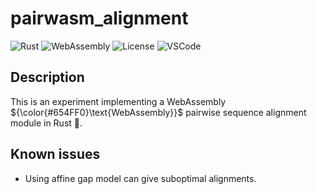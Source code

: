 # pairwasm_alignment

![Rust](https://img.shields.io/badge/-Rust-B7410E?logo=rust&logoColor=28282B&labelColor=white)
![WebAssembly](https://img.shields.io/badge/-WebAssembly-654FF0?logo=webassembly&logoColor=654FF0&labelColor=white)
![License](https://img.shields.io/badge/license-MIT-blue)
![VSCode](https://img.shields.io/badge/-VSCode-007acc?logo=visualstudiocode&logoColor=007acc&labelColor=white)

## Description

This is an experiment implementing a WebAssembly ${\color{#654FF0}\text{WebAssembly}}$ pairwise sequence alignment module in Rust 🦀.

## Known issues

- Using affine gap model can give suboptimal alignments.
